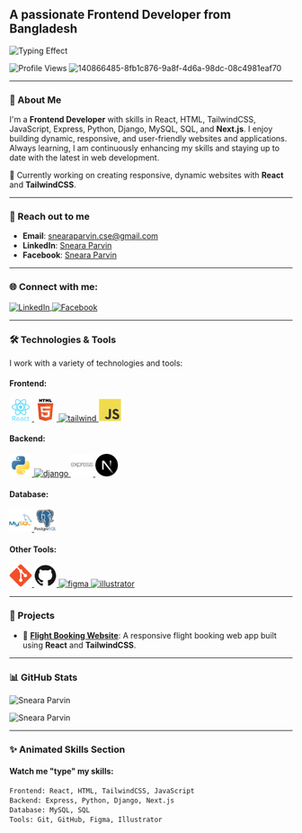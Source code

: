 

## A passionate Frontend Developer from Bangladesh

![Typing Effect](https://readme-typing-svg.demolab.com?font=Fira+Code&size=30&duration=4000&pause=1000&color=0A83A6&background=F5F5F5&vCenter=true&width=500&lines=Hi+I'm+Sneara+Parvin;A+Frontend+Developer+%40+Bangladesh;Let's+Build+Awesome+Web+Apps)

![Profile Views](https://komarev.com/ghpvc/?username=sneara0&label=Profile%20views&color=0e75b6&style=flat)
![140866485-8fb1c876-9a8f-4d6a-98dc-08c4981eaf70](https://github.com/user-attachments/assets/e8ceb59f-ac3f-4a43-b995-e3617d48d2cd)






---

### 🚀 About Me

I'm a **Frontend Developer** with skills in React, HTML, TailwindCSS, JavaScript, Express, Python, Django, MySQL, SQL, and **Next.js**. I enjoy building dynamic, responsive, and user-friendly websites and applications. Always learning, I am continuously enhancing my skills and staying up to date with the latest in web development.

🔭 Currently working on creating responsive, dynamic websites with **React** and **TailwindCSS**.

---

### 📧 Reach out to me

- **Email**: [snearaparvin.cse@gmail.com](mailto:snearaparvin.cse@gmail.com)
- **LinkedIn**: [Sneara Parvin](https://www.linkedin.com/in/sneara-parvin-aa0a4b285/)
- **Facebook**: [Sneara Parvin](https://www.facebook.com/sneyara.parabhina)

---

### 🌐 Connect with me:

<p align="left">
    <a href="https://www.linkedin.com/in/sneara-parvin-aa0a4b285/" target="blank">
        <img align="center" src="https://raw.githubusercontent.com/rahuldkjain/github-profile-readme-generator/master/src/images/icons/Social/linked-in-alt.svg" alt="LinkedIn" height="30" width="40" />
    </a>
    <a href="https://www.facebook.com/sneyara.parabhina" target="blank">
        <img align="center" src="https://raw.githubusercontent.com/rahuldkjain/github-profile-readme-generator/master/src/images/icons/Social/facebook.svg" alt="Facebook" height="30" width="40" />
    </a>
</p>

---

### 🛠️ Technologies & Tools

I work with a variety of technologies and tools:

#### Frontend:

<p align="left">
    <a href="https://reactjs.org/" target="_blank" rel="noreferrer">
        <img src="https://raw.githubusercontent.com/devicons/devicon/master/icons/react/react-original-wordmark.svg" alt="react" width="40" height="40" />
    </a>
    <a href="https://developer.mozilla.org/en-US/docs/Web/HTML" target="_blank" rel="noreferrer">
        <img src="https://raw.githubusercontent.com/devicons/devicon/master/icons/html5/html5-original-wordmark.svg" alt="html5" width="40" height="40" />
    </a>
    <a href="https://tailwindcss.com/" target="_blank" rel="noreferrer">
        <img src="https://www.vectorlogo.zone/logos/tailwindcss/tailwindcss-icon.svg" alt="tailwind" width="40" height="40" />
    </a>
    <a href="https://developer.mozilla.org/en-US/docs/Web/JavaScript" target="_blank" rel="noreferrer">
        <img src="https://raw.githubusercontent.com/devicons/devicon/master/icons/javascript/javascript-original.svg" alt="javascript" width="40" height="40" />
    </a>
</p>

#### Backend:

<p align="left">
    <a href="https://www.python.org" target="_blank" rel="noreferrer">
        <img src="https://raw.githubusercontent.com/devicons/devicon/master/icons/python/python-original.svg" alt="python" width="40" height="40" />
    </a>
    <a href="https://www.djangoproject.com" target="_blank" rel="noreferrer">
        <img src="https://cdn.worldvectorlogo.com/logos/django.svg" alt="django" width="40" height="40" />
    </a>
    <a href="https://expressjs.com" target="_blank" rel="noreferrer">
        <img src="https://raw.githubusercontent.com/devicons/devicon/master/icons/express/express-original-wordmark.svg" alt="express" width="40" height="40" />
    </a>
    <a href="https://nextjs.org/" target="_blank" rel="noreferrer">
        <img src="https://raw.githubusercontent.com/devicons/devicon/master/icons/nextjs/nextjs-original.svg" alt="nextjs" width="40" height="40" />
    </a>
</p>

#### Database:

<p align="left">
    <a href="https://www.mysql.com/" target="_blank" rel="noreferrer">
        <img src="https://raw.githubusercontent.com/devicons/devicon/master/icons/mysql/mysql-original-wordmark.svg" alt="mysql" width="40" height="40" />
    </a>
    <a href="https://www.postgresql.org" target="_blank" rel="noreferrer">
        <img src="https://raw.githubusercontent.com/devicons/devicon/master/icons/postgresql/postgresql-original-wordmark.svg" alt="postgresql" width="40" height="40" />
    </a>
</p>

#### Other Tools:

<p align="left">
    <a href="https://git-scm.com/" target="_blank" rel="noreferrer">
        <img src="https://raw.githubusercontent.com/devicons/devicon/master/icons/git/git-original.svg" alt="git" width="40" height="40" />
    </a>
    <a href="https://github.com/" target="_blank" rel="noreferrer">
        <img src="https://raw.githubusercontent.com/devicons/devicon/master/icons/github/github-original.svg" alt="github" width="40" height="40" />
    </a>
    <a href="https://www.figma.com/" target="_blank" rel="noreferrer">
        <img src="https://www.vectorlogo.zone/logos/figma/figma-icon.svg" alt="figma" width="40" height="40" />
    </a>
    <a href="https://www.adobe.com/in/products/illustrator.html" target="_blank" rel="noreferrer">
        <img src="https://www.vectorlogo.zone/logos/adobe_illustrator/adobe_illustrator-icon.svg" alt="illustrator" width="40" height="40" />
    </a>
</p>

---

### 💼 Projects

- 🔭 **[Flight Booking Website](https://responsive-flight-agency-website.vercel.app/)**: A responsive flight booking web app built using **React** and **TailwindCSS**.

---

### 📊 GitHub Stats

<p align="left">
  <img src="https://github-readme-stats.vercel.app/api?username=sneara0&show_icons=true&locale=en" alt="Sneara Parvin" />
</p>

<p align="left">
  <img src="https://github-readme-stats.vercel.app/api/top-langs?username=sneara0&show_icons=true&locale=en&layout=compact" alt="Sneara Parvin" />
</p>

---

### ✨ Animated Skills Section

#### Watch me "type" my skills:

```bash
Frontend: React, HTML, TailwindCSS, JavaScript
Backend: Express, Python, Django, Next.js
Database: MySQL, SQL
Tools: Git, GitHub, Figma, Illustrator


